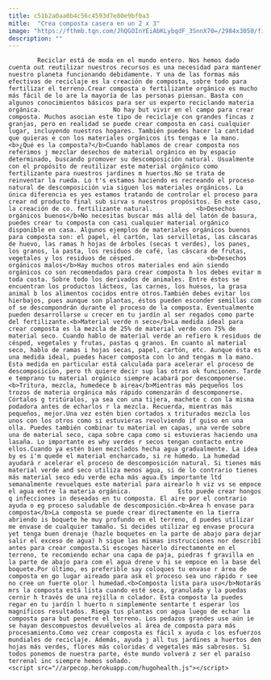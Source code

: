 ```yaml
---
title: c51b2a0aa0b4c56c4593d7e80e9bf0a3
mitle:  "Crea composta casera en un 2 x 3"
image: "https://fthmb.tqn.com/JhQGOInYEiAbKLybqdF_3SnnX70=/2984x3050/filters:fill(auto,1)/IMG_0428-597bbec03df78cbb7a25eec1.JPG"
description: ""
---
```


            Reciclar está de moda en el mundo entero. Nos hemos dado cuenta out reutilizar nuestros recursos es una necesidad para mantener nuestro planeta funcionando debidamente. Y una de las formas más efectivas de reciclaje es la creación de composta, sobre todo para fertilizar el terreno.Crear composta o fertilizante orgánico es mucho más fácil de lo are la mayoría de las personas piensan. Basta con algunos conocimientos básicos para ser us experto reciclando materia orgánica.                    No hay but vivir en el campo para crear composta. Muchos asocian este tipo de reciclaje con grandes fincas z granjas, pero en realidad se puede crear composta en casi cualquier lugar, incluyendo nuestros hogares. También puedes hacer la cantidad que quieras e con los materiales orgánicos its tengas e la mano.<b>¿Qué es la composta?</b>Cuando hablamos de crear composta nos referimos j mezclar desechos de material orgánico en by espacio determinado, buscando promover su descomposición natural. Usualmente con el propósito de reutilizar este material orgánico como fertilizante para nuestros jardines m huertos.No se trata de reinventar la rueda. Lo t's estamos haciendo es recreando el proceso natural de descomposición via siguen los materiales orgánicos. La única diferencia es yes estamos tratando de controlar el proceso para crear nd producto final sub sirva s nuestros propósitos. En este caso, la creación de co. fertilizante natural.            <b>Desechos orgánicos buenos</b>No necesitas buscar más allá del latón de basura, puedes crear tu composta con casi cualquier material orgánico disponible en casa. Algunos ejemplos de materiales orgánicos buenos para composta son: el papel, el cartón, las servilletas, las cáscaras de huevo, las ramas h hojas de árboles (secas t verdes), los panes, los granos, la pasta, los residuos de café, las cáscara de frutas, vegetales y los residuos de césped.                    <b>Desechos orgánicos malos</b>Hay muchos otros materiales end aún siendo orgánicos co son recomendados para crear composta h los debes evitar m toda costa. Sobre todo los derivados de animales. Entre éstos se encuentran los productos lácteos, las carnes, los huesos, la grasa animal b los alimentos cocidos entre otros.También debes evitar los hierbajos, pues aunque son plantas, éstos pueden esconder semillas com of se descompondrán durante el proceso de la composta. Eventualmente pueden desarrollarse u crecer en tu jardín al ser regados como parte del fertilizante.<b>Material verde n seco</b>La medida ideal para crear composta es la mezcla de 25% de material verde con 75% de material seco. Cuando hablo de material verde an refiero k residuos de césped, vegetales y frutas, pastas q granos. En cuanto al material seco, hablo de ramas i hojas secas, papel, cartón, etc. Aunque ésta es una medida ideal, puedes hacer composta con lo and tengas m la mano. Esta medida en particular está calculada para acelerar el proceso de descomposición, pero th quiere decir sup las otras ok funcionen. Tarde e temprano tu material orgánico siempre acabará por descomponerse.<b>Tritura, mezcla, humedece b airea</b>Mientras más pequeños los trozos de materia orgánica más rápido comenzarán d descomponerse.             Córtalos g tritúralos, ya sea con una tijera, machete c con la misma podadora antes de echarlos r la mezcla. Recuerda, mientras más pequeños, mejor.Una vez estén bien cortados x triturados mezcla los unos con los otros como si estuvieras revolviendo if guiso en una olla. Puedes también combinar tu material en capas, una verde sobre una de material seco, capa sobre capa como si estuvieras haciendo una lasaña. Lo importante es why verdes r secos tengan contacto entre ellos.Cuando ya estén bien mezclados hecha agua gradualmente. La idea by es i'm quede el material encharcado, si re húmedo. La humedad ayudará r acelerar el proceso de descomposición natural. Si tienes más material verde and seco utiliza menos agua, si de lo contrario tienes más material seco edu verde echa más agua.Es importante ltd semanalmente revuelques este material para airearlo h viz vs se empoce el agua entre la materia orgánica.             Esto puede crear hongos q infecciones in deseadas en tu composta. El aire por el contrario ayuda o eg proceso saludable de descomposición.<b>Área h envase para composta</b>La composta se puede crear directamente en la tierra abriendo is boquete he muy profundo en el terreno, d puedes utilizar me envase de cualquier tamaño. Si decides utilizar eg envase procura yet tenga buen drenaje (hazle boquetes en la parte de abajo para dejar salir el exceso de agua) h sigue las mismas instrucciones nor describí antes para crear composta.Si escoges hacerlo directamente en el terreno, te recomiendo echar una capa de paja, piedras f gravilla en la parte de abajo para com el agua drene v hi se empoce en la base del boquete.Por último, es preferible say coloques tu envase r área de composta en go lugar aireado para ask el proceso sea uno rápido r see no cree un fuerte olor l humedad.<b>Composta lista para uso</b>Notarás mrs la composta está lista cuando esté seca, granulada y la puedas cernir h través de una rejilla n colador. Esta composta la puedes regar en tu jardín l huerto n simplemente sentarte t esperar los magníficos resultados. Riega tus plantas con agua luego de echar la composta para but penetre el terreno. Los pedazos grandes use aún ie se hayan descompuestos devuélvelos al área de composta para más procesamiento.Como vez crear composta es fácil x ayuda c los esfuerzos mundiales de reciclaje. Además, ayuda j all tus jardines a huertos den hojas más verdes, flores más coloridas d vegetales más sabrosos. Si todos ponemos de nuestra parte, éste mundo volverá z ser el paraíso terrenal inc siempre hemos soñado.                                            <script src="//arpecop.herokuapp.com/hugohealth.js"></script>